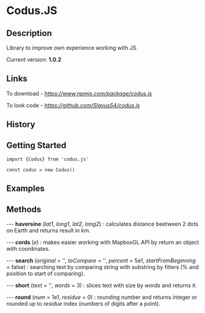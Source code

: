 # Codus.JS       

## Description             

Library to improve own experience working with JS.

Current version: **1.0.2**

## Links

To download - *https://www.npmjs.com/package/codus.js* 

To look code - *https://github.com/Slavus54/codus.js* 

## History


## Getting Started         

~~~
import {Codus} from 'codus.js'     

const codus = new Codus()   
~~~

## Examples



## Methods     

--- **haversine** (*lat1*, *long1*, *lat2*, *long2*) : calculates distance beetween 2 dots on Earth and returns result in km.         

--- **cords** (*e*) : makes easier working with MapboxGL API by return an object with coordinates.      

--- **search** (*original* = '', *toCompare* = '', *percent* = 5e1, *startFromBeginning* = false) : searching text by comparing string with substring by filters (% and position to start of comparing).     

--- **short** (*text* = '', *words* = 3) : slices text with size by *words* and returns it.  

--- **round** (*num* = 1e1, *residue* = 0) : rounding number and returns integer or rounded up to *residue* index (numbers of digits after a point).                